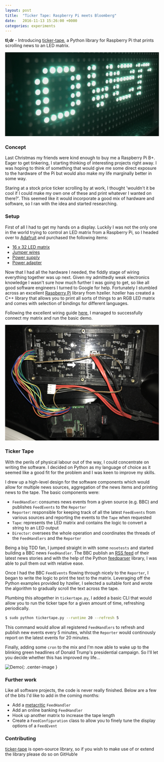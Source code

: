 ```yaml
---
layout: post
title:  "Ticker Tape: Raspberry Pi meets Bloomberg"
date:   2016-11-13 15:26:00 +0000
categories: experiments
---
```


**tl;dr** - Introducing [ticker-tape](https://github.com/alexlukelevy/ticker-tape), a Python library for Raspberry Pi that prints scrolling news to an LED matrix.

![Cover](/img/ticker-tape-cover.jpg)

### Concept
Last Christmas my friends were kind enough to buy me a Raspberry Pi B+. Eager to get tinkering, I starting thinking of interesting projects right away. I was hoping to think of something that would give me some direct exposure to the hardware of the Pi but would also make my life marginally better in some way.

Staring at a stock price ticker scrolling by at work, I thought 'wouldn't it be cool if I could make my own one of these and print whatever I wanted on there?'. This seemed like it would incorporate a good mix of hardware and software, so I ran with the idea and started researching.

### Setup
First of all I had to get my hands on a display. Luckily I was not the only one in the world trying to control an LED matrix from a Raspberry Pi, so I headed over to [Adafruit](https://www.adafruit.com/) and purchased the following items:

* [16 x 32 LED matrix](https://www.adafruit.com/products/420)
* [Jumper wires](https://www.adafruit.com/products/266)
* [Power supply](https://www.adafruit.com/products/276)
* [Power adapter](https://www.adafruit.com/products/368)

Now that I had all the hardware I needed, the fiddly stage of wiring everything together was up next. Given my admittedly weak electronics knowledge I wasn't sure how much further I was going to get, so like all good software engineers I turned to Google for help. Fortunately I stumbled across an excellent [Raspberry Pi](https://github.com/hzeller/rpi-rgb-led-matrix) library from hzeller. hzeller has created a C++ library that allows you to print all sorts of things to an RGB LED matrix and comes with selection of bindings for different languages.

Following the excellent wiring guide [here](https://github.com/hzeller/rpi-rgb-led-matrix/blob/master/wiring.md), I managed to successfully connect my matrix and run the basic demo.

![Wired](/img/ticker-tape-wiring.jpg)

### Ticker Tape
With the perils of physical labour out of the way, I could concentrate on writing the software. I decided on Python as my language of choice as it seemed like a good fit for the problem and I was keen to improve my skills.

I drew up a high-level design for the software components which would allow for multiple news sources, aggregation of the news items and printing news to the tape. The basic components were:

* `FeedHandler`: consumes news events from a given source (e.g. BBC) and publishes `FeedEvents` to the `Reporter`
* `Reporter`: responsible for keeping track of all the latest `FeedEvents` from various sources and reporting the events to the `Tape` when requested
* `Tape`:  represents the LED matrix and contains the logic to convert a string to an LED output
* `Director`: oversees the whole operation and coordinates the threads of the `FeedHandlers` and the `Reporter`

Being a big TDD fan, I jumped straight in with some `nosetests` and started building a BBC news `FeedHandler`. The BBC publish an [RSS feed](http://feeds.bbci.co.uk/news/rss.xml) of their latest news stories and with the help of the Python [feedparser](https://pypi.python.org/pypi/feedparser) library, I was able to pull them out with relative ease.

Once I had the BBC `FeedEvents` flowing through nicely to the `Reporter`, I began to write the logic to print the text to the matrix. Leveraging off the Python examples provided by hzeller, I selected a suitable font and wrote the algorithm to gradually scroll the text across the tape.

Plumbing this altogether in `tickertape.py`, I added a basic CLI that would allow you to run the ticker tape for a given amount of time, refreshing periodically.

```sh
$ sudo python tickertape.py --runtime 20 --refresh 5
```

This command would allow all registered `FeedHandlers` to refresh and publish new events every 5 minutes, whilst the `Reporter` would continously report on the latest events for 20 minutes.

Finally, adding some `cron` to the mix and I'm now able to wake up to the blinking green headlines of Donald Trump's presidential campaign. So I'll let you decide whether this has improved my life...

![Demo](/img/ticker-tape-demo.gif){: .center-image }

### Further work
Like all software projects, the code is never really finished. Below are a few of the bits I'd like to add in the coming months:

* Add a [metacritic](http://www.metacritic.com/) `FeedHandler`
* Add an online banking `FeedHandler`
* Hook up another matrix to increase the tape length
* Create a `FeedConfiguration` class to allow you to finely tune the display options of a `FeedEvent`

### Contributing
[ticker-tape](https://github.com/alexlukelevy/ticker-tape) is open-source library, so if you wish to make use of or extend the library please do so on GitHub!e
